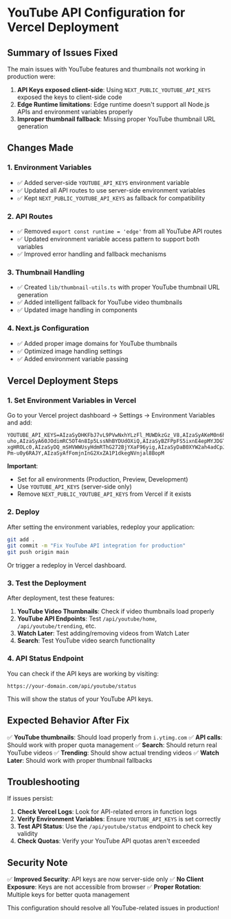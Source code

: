 # YouTube API Configuration for Vercel Deployment

## Summary of Issues Fixed

The main issues with YouTube features and thumbnails not working in production were:

1. **API Keys exposed client-side**: Using `NEXT_PUBLIC_YOUTUBE_API_KEYS` exposed the keys to client-side code
2. **Edge Runtime limitations**: Edge runtime doesn't support all Node.js APIs and environment variables properly
3. **Improper thumbnail fallback**: Missing proper YouTube thumbnail URL generation

## Changes Made

### 1. Environment Variables
- ✅ Added server-side `YOUTUBE_API_KEYS` environment variable
- ✅ Updated all API routes to use server-side environment variables
- ✅ Kept `NEXT_PUBLIC_YOUTUBE_API_KEYS` as fallback for compatibility

### 2. API Routes
- ✅ Removed `export const runtime = 'edge'` from all YouTube API routes
- ✅ Updated environment variable access pattern to support both variables
- ✅ Improved error handling and fallback mechanisms

### 3. Thumbnail Handling
- ✅ Created `lib/thumbnail-utils.ts` with proper YouTube thumbnail URL generation
- ✅ Added intelligent fallback for YouTube video thumbnails
- ✅ Updated image handling in components

### 4. Next.js Configuration
- ✅ Added proper image domains for YouTube thumbnails
- ✅ Optimized image handling settings
- ✅ Added environment variable passing

## Vercel Deployment Steps

### 1. Set Environment Variables in Vercel

Go to your Vercel project dashboard → Settings → Environment Variables and add:

```
YOUTUBE_API_KEYS=AIzaSyDHKFbJ7vL9PVwNxhYLzFl_MUWDkzGz_V8,AIzaSyAKeM0n6hAC8mzLTtmwKE07xUqE4sy8aMw,AIzaSyD_Nt49hI2WQXKtaStt9uhB4E4l2hoIdqo,AIzaSyDcEei_8WqiLMfoA08uEbf9Y7pbiu5kNlQ,AIzaSyBpGog66QU4k6k_w7QTM1pxSJOKh2HKjjI,AIzaSyDSU7rupgcppXMeJYW8qC1dEkbC5chTBJo,AIzaSyDbMYudz8O67RGcs_tG7GlvrY6j_ypv680,AIzaSyArZ4_m9hu0Nq3KG84CnwK_QaXBldSBagE,AIzaSyAfaapP395thD3Z_edmXByLZGoj3HVgL4E,AIzaSyDI_5UIN9vRDSMdHDiznOpu3mNX4Tj-uho,AIzaSyA60JOdimRC5OT4n8Ip5LssNhBYDUdOXiQ,AIzaSyBZFPpFS5ixnE4epMYJDGTSuJ-xgHROLc0,AIzaSyDQ_mSHVWWUsyHdmRThG272BjYXaF96yig,AIzaSyDaB0XYW2ah4adCpJUPE7_5uTBYUdgrUUc,AIzaSyALh0dRDZBIfr0dagiquIPevn283Z2QevU,AIzaSyAJwYfw3lkK7VbAL32mrkW-Pm-u0y6RAJY,AIzaSyAfFomjnInG2XxZA1P1dkegNVnjal8BopM
```

**Important**: 
- Set for all environments (Production, Preview, Development)
- Use `YOUTUBE_API_KEYS` (server-side only)
- Remove `NEXT_PUBLIC_YOUTUBE_API_KEYS` from Vercel if it exists

### 2. Deploy

After setting the environment variables, redeploy your application:

```bash
git add .
git commit -m "Fix YouTube API integration for production"
git push origin main
```

Or trigger a redeploy in Vercel dashboard.

### 3. Test the Deployment

After deployment, test these features:

1. **YouTube Video Thumbnails**: Check if video thumbnails load properly
2. **YouTube API Endpoints**: Test `/api/youtube/home`, `/api/youtube/trending`, etc.
3. **Watch Later**: Test adding/removing videos from Watch Later
4. **Search**: Test YouTube video search functionality

### 4. API Status Endpoint

You can check if the API keys are working by visiting:
```
https://your-domain.com/api/youtube/status
```

This will show the status of your YouTube API keys.

## Expected Behavior After Fix

✅ **YouTube thumbnails**: Should load properly from `i.ytimg.com`
✅ **API calls**: Should work with proper quota management
✅ **Search**: Should return real YouTube videos
✅ **Trending**: Should show actual trending videos
✅ **Watch Later**: Should work with proper thumbnail fallbacks

## Troubleshooting

If issues persist:

1. **Check Vercel Logs**: Look for API-related errors in function logs
2. **Verify Environment Variables**: Ensure `YOUTUBE_API_KEYS` is set correctly
3. **Test API Status**: Use the `/api/youtube/status` endpoint to check key validity
4. **Check Quotas**: Verify your YouTube API quotas aren't exceeded

## Security Note

✅ **Improved Security**: API keys are now server-side only
✅ **No Client Exposure**: Keys are not accessible from browser
✅ **Proper Rotation**: Multiple keys for better quota management

This configuration should resolve all YouTube-related issues in production!
